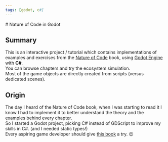 ```yaml
---
tags: [godot, c#]
---
```

<Back name="Projects" />
# Nature of Code in Godot

<ProjectCard
    language="Godot/C#"
    date="2020"
    status="paused"
    url="https://github.com/Srynetix/godot-nature-of-code"
    :screenshots="['./nature-of-code.gif']"
/>

## Summary

This is an interactive project / tutorial which contains implementations of examples and exercises from the [Nature of Code](https://natureofcode.com/) book, using [Godot Engine](https://godotengine.org/) with **C#**.  
You can browse chapters and try the ecosystem simulation.  
Most of the game objects are directly created from scripts (versus dedicated scenes).

## Origin

The day I heard of the Nature of Code book, when I was starting to read it I know I had to implement it to better understand the theory and the examples behind every chapter.  
So I started a Godot project, picking C# instead of GDScript to improve my skills in C#. (and I needed static types!)  
Every aspiring game developer should give [this book](https://natureofcode.com/) a try. :wink:
